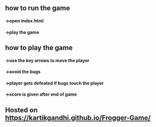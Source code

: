 ## how to run the game
#### ->open index.html
#### ->play the game
## how to play the game
#### ->use the key arrows to move the player
#### ->avoid the bugs
#### ->player gets defeated if bugs touch the player
#### ->score is given after end of game
## Hosted on https://kartikgandhi.github.io/Frogger-Game/
